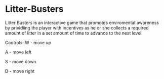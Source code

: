 # Litter-Busters

Litter Busters is an interactive game that promotes enviromental awareness by prividiing the player with incentives as he or she collects a required amount of litter in a set amount of time to advance to the next level.

Controls:
W - move up

A - move left

S - move down

D - move right

